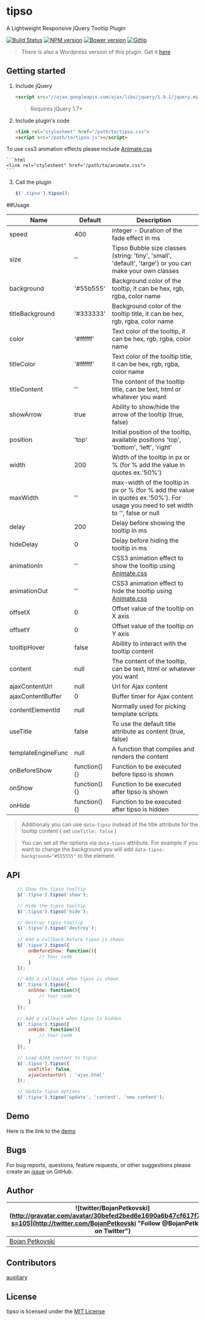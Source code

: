 tipso
=====

A Lightweight Responsive jQuery Tooltip Plugin

[![Build Status](https://travis-ci.org/object505/tipso.svg?branch=master)](https://travis-ci.org/object505/tipso)
[![NPM version](http://img.shields.io/npm/v/tipso.svg?style=flat)](https://www.npmjs.org/package/tipso)
[![Bower version](http://img.shields.io/bower/v/tipso.svg?style=flat)](http://bower.io/search/?q=tipso)
[![Gittip](http://img.shields.io/gratipay/object505.svg?style=flat)](https://gratipay.com/object505/)

>There is also a Wordpress version of this plugin. Get it [here](https://wordpress.org/plugins/tipso/)

## Getting started

1. Include jQuery

	```html
	<script src="//ajax.googleapis.com/ajax/libs/jquery/1.9.1/jquery.min.js"></script>
	```

	>Requires jQuery 1.7+

2. Include plugin's code

	```html
	<link rel="stylesheet" href="/path/to/tipso.css">
	<script src="/path/to/tipso.js"></script>
	```
To use css3 animation effects please include [Animate.css](http://daneden.github.io/animate.css)

	```html
	<link rel="stylesheet" href="/path/to/animate.css">	
	```

3. Call the plugin

	```javascript
	$('.tipso').tipso();
	```

##Usage

| Name                | Default      | Description                                                                                                                        |
|---------------------|--------------|------------------------------------------------------------------------------------------------------------------------------------|
| speed               | 400          | integer - Duration of the fade effect in ms                                                                                        |
| size                | ''           | Tipso Bubble size classes (string: 'tiny', 'small', 'default', 'large') or you can make your own classes                           |
| background          | '#55b555'    | Background color of the tooltip, it can be hex, rgb, rgba, color name                                                              |
| titleBackground     | '#333333'    | Background color of the tooltip title, it can be hex, rgb, rgba, color name                                                        |
| color               | '#ffffff'    | Text color of the tooltip, it can be hex, rgb, rgba, color name                                                                    |
| titleColor          | '#ffffff'    | Text color of the tooltip title, it can be hex, rgb, rgba, color name                                                              |
| titleContent        | ''           | The content of the tooltip title, can be text, html or whatever you want                                                           |
| showArrow           | true         | Ability to show/hide the arrow of the tooltip (true, false)                                                                        |
| position            | 'top'        | Initial position of the tooltip, available positions 'top', 'bottom', 'left', 'right'                                              |
| width               | 200          | Width of the tooltip in px or % (for % add the value in quotes ex.'50%')                                                           |
| maxWidth            | ''           | max-width of the tooltip in px or % (for % add the value in quotes ex.'50%'). For usage you need to set width to '', false or null |
| delay               | 200          | Delay before showing the tooltip in ms                                                                                             |
| hideDelay           | 0            | Delay before hiding the tooltip in ms                                                                                              |
| animationIn         | ''           | CSS3 animation effect to show the tooltip using [Animate.css](http://daneden.github.io/animate.css)                                |
| animationOut        | ''           | CSS3 animation effect to hide the tooltip using [Animate.css](http://daneden.github.io/animate.css)                                |
| offsetX             | 0            | Offset value of the tooltip on X axis                                                                                              |
| offsetY             | 0            | Offset value of the tooltip on Y axis                                                                                              |
| tooltipHover        | false        | Abillity to interact with the tooltip content                                                                                      |
| content             | null         | The content of the tooltip, can be text, html or whatever you want                                                                 |
| ajaxContentUrl      | null         | Url for Ajax content                                                                                                               |
| ajaxContentBuffer   | 0            | Buffer timer for Ajax content                                                                                                      |
| contentElementId    | null         | Normally used for picking template scripts                                                                                         |
| useTitle            | false        | To use the default title attribute as content (true, false)                                                                        |
| templateEngineFunc  | null         | A function that compiles and renders the content                                                                                   |
| onBeforeShow        | function(){} | Function to be executed before tipso is shown                                                                                      |
| onShow              | function(){} | Function to be executed after tipso is shown                                                                                       |
| onHide              | function(){} | Function to be executed after tipso is hidden                                                                                      |

> Additionaly you can use `data-tipso` instead of the title attribute for the tooltip content ( set `useTitle: false` )

> You can set all the options via `data-tipso` attribute. For example if you want to change the background you will add `data-tipso-background="#555555"` to the element.

## API

```javascript
	// Show the tipso tooltip
	$('.tipso').tipso('show');

	// Hide the tipso tooltip
	$('.tipso').tipso('hide');

	// Destroy tipso tooltip
	$('.tipso').tipso('destroy');
	
	// Add a callback before tipso is shown
	$('.tipso').tipso({
		onBeforeShow: function(){
			// Your code
		}
	});

	// Add a callback when tipso is shown
	$('.tipso').tipso({
		onShow: function(){
			// Your code
		}
	});

	// Add a callback when tipso is hidden
	$('.tipso').tipso({
		onHide: function(){
			// Your code
		}
	});

	// Load AJAX content to tipso
	$('.tipso').tipso({	
		useTitle: false,
		ajaxContentUrl : 'ajax.html'
	});

	// Update tipso options
	$('.tipso').tipso('update', 'content', 'new content');
```

## Demo
Here is the link to the [demo](http://tipso.object505.com)

## Bugs
For bug reports, questions, feature requests, or other suggestions please create an [issue](https://github.com/object505/tipso/issues/new) on GitHub.


## Author
| ![twitter/BojanPetkovski](http://gravatar.com/avatar/30befed2bed6e1690a6b47cf617f7927?s=105](http://twitter.com/BojanPetkovski "Follow @BojanPetkovski on Twitter") |
|---|
| [Bojan Petkovski](http://object505.com) |

## Contributors
[auxiliary](https://github.com/auxiliary)

## License
tipso is licensed under the [MIT License](http://object505.mit-license.org/)
